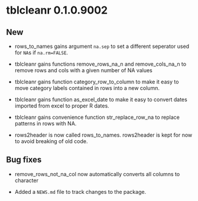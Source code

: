 # tblcleanr 0.1.0.9002

## New

* rows_to_names gains argument `na.sep` to set a different seperator used for `NA`s if `na.rm=FALSE`.

* tblcleanr gains functions remove_rows_na_n and remove_cols_na_n to remove rows and cols with a given number of NA values

* tblcleanr gains function category_row_to_column to make it easy to move 
  category labels contained in rows into a new column.
  
* tblcleanr gains function as_excel_date to make it easy to convert dates 
  imported from excel to proper R dates.
  
* tblcleanr gains convenience function str_replace_row_na to replace patterns in 
  rows with NA.
  
* rows2header is now called rows_to_names. rows2header is kept for now to avoid breaking of old code.
  
## Bug fixes

* remove_rows_not_na_col now automatically converts all columns to character

* Added a `NEWS.md` file to track changes to the package.
